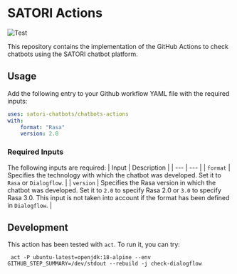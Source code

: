 
# SATORI Actions

![Test](https://github.com/jesusc/satori/workflows/test-satori-action/badge.svg)

This repository contains the implementation of the GitHub Actions to check chatbots using the SATORI chatbot platform.

## Usage

Add the following entry to your Github workflow YAML file with the required inputs:

```yaml
uses: satori-chatbots/chatbots-actions
with:
    format: "Rasa"
    version: 2.0
```

### Required Inputs
The following inputs are required:
| Input | Description |
| --- | --- |
| `format` | Specifies the technology with which the chatbot was developed. Set it to `Rasa` or `Dialogflow`. |
| `version` | Specifies the Rasa version in which the chatbot was developed. Set it to `2.0` to specify Rasa 2.0 or `3.0` to specify Rasa 3.0. This input is not taken into account if the format has been defined in `Dialogflow`. |


## Development

This action has been tested with `act`. To run it, you can try:

```
 act -P ubuntu-latest=openjdk:18-alpine --env GITHUB_STEP_SUMMARY=/dev/stdout --rebuild -j check-dialogflow 
```
